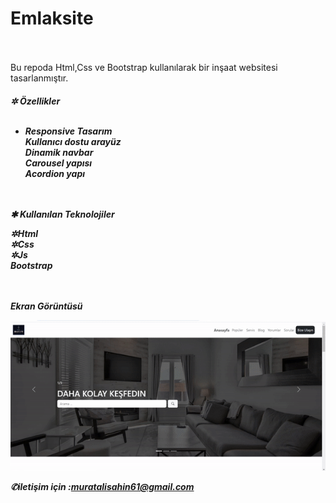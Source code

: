 
# Emlaksite
  <br> <br>
Bu repoda Html,Css ve Bootstrap kullanılarak bir inşaat websitesi tasarlanmıştır.
<h5>
✲ Özellikler
  <br> <br>
  <ul>
   <li>
Responsive Tasarım
     <br>
Kullanıcı dostu arayüz
      <br>
Dinamik navbar
      <br>
Carousel yapısı
      <br>
Acordion yapı
      <br>
</li>
  </ul>
    <br> <br>
✱ Kullanılan Teknolojiler
  
    
✲Html
 <br>
✲Css
 <br>
✲Js
 <br>
Bootstrap


<br> <br>
Ekran Görüntüsü


![alt text](Emlak-gif-3.gif)


✆iletişim için :muratalisahin61@gmail.com
